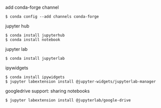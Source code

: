 add conda-forge channel
```
$ conda config --add channels conda-forge
```

jupyter hub
```
$ conda install jupyterhub
$ conda install notebook
```

jupyter lab
```
$ conda install jupyterlab
```

ipywidgets
```
$ conda install ipywidgets
$ jupyter labextension install @jupyter-widgets/jupyterlab-manager
```

googledrive support: sharing notebooks
```
$ jupyter labextension install @jupyterlab/google-drive
```
